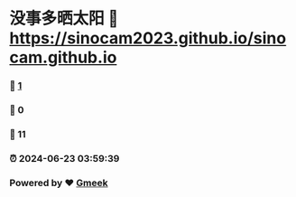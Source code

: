 # 没事多晒太阳 :link: https://sinocam2023.github.io/sinocam.github.io 
### :page_facing_up: [1](https://sinocam2023.github.io/sinocam.github.io/tag.html) 
### :speech_balloon: 0 
### :hibiscus: 11 
### :alarm_clock: 2024-06-23 03:59:39 
### Powered by :heart: [Gmeek](https://github.com/Meekdai/Gmeek)
